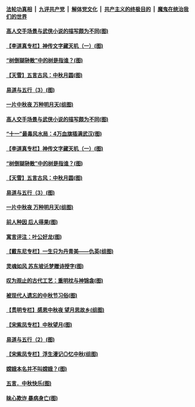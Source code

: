 

####  [法轮功真相](../../../../basic/blob/master/README.md?t=10060331) &nbsp;|&nbsp; [九评共产党](../../../../9ping.md/blob/master/README.md?t=10060331) &nbsp;|&nbsp; [解体党文化](../../../../jtdwh.md/blob/master/README.md?t=10060331)  &nbsp;|&nbsp; [共产主义的终极目的](../../../../gczydzjmd.md/blob/master/README.md?t=10060331) &nbsp;|&nbsp; [魔鬼在统治我们的世界](../../../../mgztzwmdsj.md/blob/master/README.md?t=10060331) 

#### [高人交手场景与武侠小说的描写颇为不同(图)](../pages/p7/948092.md?t=10060331) 

#### [【李道真专栏】神传文字藏天机（一）(图)](../pages/p7/947879.md?t=10060331) 

#### [“树倒猢狲散”中的树是指谁？(图)](../pages/p7/948015.md?t=10060331) 

#### [【天雪】五言古风：中秋月圆(图)](../pages/p7/948163.md?t=10060331) 

#### [易道与五行（3）(图)](../pages/p7/947856.md?t=10060331) 

#### [一片中秋夜 万种明月天(组图)](../pages/p7/947294.md?t=10060331) 

#### [高人交手场景与武侠小说的描写颇为不同(图)](../pages/p7/948092.md?t=10060331) 

#### [“十一”最毒风水局：4万血旗插满武汉(图)](../pages/p7/948181.md?t=10060331) 

#### [【李道真专栏】神传文字藏天机（一）(图)](../pages/p7/947879.md?t=10060331) 

#### [“树倒猢狲散”中的树是指谁？(图)](../pages/p7/948015.md?t=10060331) 

#### [【天雪】五言古风：中秋月圆(图)](../pages/p7/948163.md?t=10060331) 

#### [易道与五行（3）(图)](../pages/p7/947856.md?t=10060331) 

#### [一片中秋夜 万种明月天(组图)](../pages/p7/947294.md?t=10060331) 

#### [前人种因 后人得果(图)](../pages/p7/948022.md?t=10060331) 

#### [寓言评注：叶公好龙(图)](../pages/p7/948018.md?t=10060331) 

#### [【戴东尼专栏】一生只为丹青美——仇英(组图)](../pages/p7/944023.md?t=10060331) 

#### [灵魂如风 苏东坡讬梦赠诗授字(图)](../pages/p7/947859.md?t=10060331) 

#### [叹为观止的古代工艺：重明枕与神锦衾(图)](../pages/p7/947819.md?t=10060331) 

#### [被现代人遗忘的中秋节习俗(图)](../pages/p7/947855.md?t=10060331) 

#### [【贯明专栏】感恩中秋夜 望月思故乡(组图)](../pages/p7/946621.md?t=10060331) 

#### [【宋紫凤专栏】中秋望月(图)](../pages/p7/947781.md?t=10060331) 

#### [易道与五行（2）(图)](../pages/p7/947655.md?t=10060331) 

#### [【宋紫凤专栏】浮生漫记◎忆中秋(组图)](../pages/p7/946829.md?t=10060331) 

#### [嫦娥本名并不叫嫦娥？(图)](../pages/p7/947731.md?t=10060331) 

#### [五言．中秋快乐(图)](../pages/p7/947732.md?t=10060331) 

#### [昧心欺诈 暴病身亡(图)](../pages/p7/947378.md?t=10060331) 

